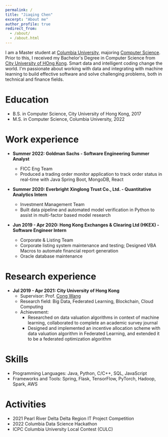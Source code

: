 ```yaml
---
permalink: /
title: "Jiaqing Chen"
excerpt: "About me"
author_profile: true
redirect_from: 
  - /about/
  - /about.html
---
```


I am a Master student at [Columbia University](https://www.columbia.edu), majoring [Computer Science](https://www.engineering.columbia.edu). Prior to this, I received my Bachelor's Degree in Computer Science from [City University of HOng Kong](https://www.cityu.edu.hk/). Smart data and intelligent coding change the world. I'm passionate about working with data and integrating with machine learning to build effective software and solve challenging problems, both in technical and finance fields.

# Education
* B.S. in Computer Science, City University of Hong Kong, 2017
* M.S. in Computer Science, Columbia University, 2022

# Work experience
* **Summer 2022: Goldman Sachs - Software Engineering Summer Analyst**
  * FICC Eng Team
  * Produced a trading order monitor application to track order status in real-time with Java Spring Boot, MongoDB, React

* **Summer 2020: Everbright Xinglong Trust Co., Ltd. - Quantitative Analytics Intern**
  * Investment Management Team
  * Built data pipeline and automated model verification in Python to assist in multi-factor based model research

* **Jun 2019 - Apr 2020: Hong Kong Exchanges & Clearing Ltd (HKEX) - Software Engineer Intern**
  * Corporate & Listing Team
  * Corporate listing system maintenance and testing; Designed VBA Macros to automate financial report generation
  * Oracle database maintenance

# Research experience
* **Jul 2019 - Apr 2021: City University of Hong Kong**
  * Supervisor: Prof. [Cong Wang](https://www.cs.cityu.edu.hk/~congwang/)
  * Research field: Big Data, Federated Learning, Blockchain, Cloud Computing
  * Achievement: 
    * Researched on data valuation algorithms in context of machine learning, collaborated to complete an academic survey journal
    * Designed and implemented an incentive allocation scheme with data valuation algorithm in Federated Learning, and extended it to be a federated optimization algorithm


# Skills
* Programming Languages: Java, Python, C/C++, SQL, JavaScript
* Frameworks and Tools: Spring, Flask, TensorFlow, PyTorch, Hadoop, Spark, AWS

  
# Activities
* 2021 Pearl River Delta Delta Region IT Project Competition
* 2022 Columbia Data Science Hackathon
* ICPC Columbia University Local Contest (CULC)


<!-- # Selected Portfolio
{% include base_path %}

<table style="width:100%;border:0px;border-spacing:0px;border-collapse:separate;margin-right:auto;margin-left:auto;">
<tbody>
  {% for post in site.portfolio %}
    {% if post.show %}
      {% include archive-single.html %}
    {% endif %}
  {% endfor %}
</tbody>
</table> -->

